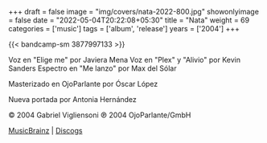 +++
draft = false
image = "img/covers/nata-2022-800.jpg"
showonlyimage = false
date = "2022-05-04T20:22:08+05:30"
title = "Nata"
weight = 69
categories = ['music']
tags = ['album', 'release']
years = ['2004']
+++


<!--more-->

{{< bandcamp-sm 3877997133 >}}

Voz en "Elige me" por Javiera Mena
Voz en "Plex" y "Alivio" por Kevin Sanders
Espectro en "Me lanzo" por Max del Sólar

Masterizado en OjoParlante por Óscar López

Nueva portada por Antonia Hernández

© 2004 Gabriel Vigliensoni ℗ 2004 OjoParlante/GmbH

[MusicBrainz](https://musicbrainz.org/release-group/9a570fb6-bb83-44fb-a423-9dbd634cada0) | [Discogs](https://www.discogs.com/Gabriel-Vigliensoni-Nata/release/3528903)